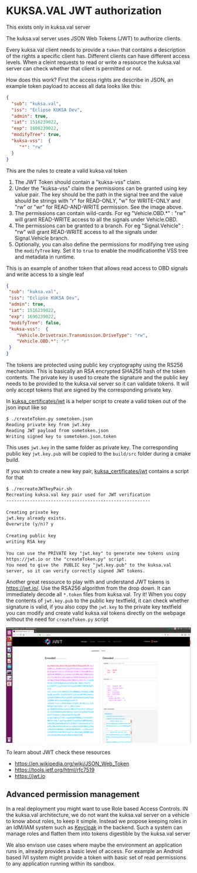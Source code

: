 # KUKSA.VAL JWT authorization
This exists only in kuksa.val server

The kuksa.val server uses JSON Web Tokens (JWT) to authorize clients.

Every kuksa.val client needs to provide a `token` that contains a description of the rights a specific client has. Different clients can have different access levels. When a cleint requests to read or write a ressource the kuksa.val server can check whether that client is permitted or not.

How does this work? First the access rights are describe in JSON, an example token payload to access all data looks like this:

```json
{
  "sub": "kuksa.val",
  "iss": "Eclipse KUKSA Dev",
  "admin": true,
  "iat": 1516239022,
  "exp": 1606239022,
  "modifyTree": true,
  "kuksa-vss":  {
     "*": "rw"
  }
}
``` 

This are the rules to create a valid kuksa.val token

1. The JWT Token should contain a "kuksa-vss" claim.
2. Under the "kuksa-vss" claim the permissions can be granted using key value pair. The key should be the path in the signal tree and the value should be strings with "r" for READ-ONLY, "w" for WRITE-ONLY and "rw" or "wr" for READ-AND-WRITE permission. See the image above.
3. The permissions can contain wild-cards. For eg "Vehicle.OBD.\*" : "rw" will grant READ-WRITE access to all the signals under Vehicle.OBD.
4. The permissions can be granted to a branch. For eg "Signal.Vehicle" : "rw" will grant READ-WRITE access to all the signals under Signal.Vehicle branch.
5. Optionally, you can also define the permissions for modifying tree using the `modifyTree` key. Set it to `true` to enable the modificationthe VSS tree and metadata in runtime.

 This is an example of another token that allows read access to OBD signals and write access to a single leaf

 ```json
{
  "sub": "kuksa.val",
  "iss": "Eclipse KUKSA Dev",
  "admin": true,
  "iat": 1516239022,
  "exp": 1696239022,
  "modifyTree": false,
  "kuksa-vss":  {
     "Vehicle.Drivetrain.Transmission.DriveType": "rw",
     "Vehicle.OBD.*": "r"
  }
}
 ``` 

The tokens are protected using public key cryptography using the RS256 mechanism. This is basically an RSA encrypted  SHA256 hash of the token contents. The private key is used to create the signature and the public key needs to be provided to the kuksa.val server so it can validate tokens. It will only accept tokens that are signed by the corresponding private key.

In [kuksa_certificates/jwt](../kuksa_certificates/jwt) is a helper script to create a valid token out of the json input like so 
```
$ ./createToken.py sometoken.json 
Reading private key from jwt.key
Reading JWT payload from sometoken.json
Writing signed key to sometoken.json.token
```

This uses `jwt.key` in the same folder as private key. The corresponding public key `jwt.key.pub` will be copied to the `build/src` folder during a cmake build.

If you wish to create a new key pair, [kuksa_certificates/jwt](../kuksa_certificates/jwt) contains a script for that
```
$ ./recreateJWTkeyPair.sh 
Recreating kuksa.val key pair used for JWT verification
-------------------------------------------------------

Creating private key
jwt.key already exists.
Overwrite (y/n)? y

Creating public key
writing RSA key

You can use the PRIVATE key "jwt.key" to generate new tokens using https://jwt.io or the "createToken.py" script.
You need to give the  PUBLIC key "jwt.key.pub" to the kuksa.val server, so it can verify correctly signed JWT tokens.
```


Another great ressource to play with and understand JWT tokens is https://jwt.io/. Use the RSA256 algorithm from the drop down. It can immediately decode all `*.token` files from kuksa.val.  Try it! When you copy the contents of `jwt.key.pub` to the public key textfield, it can check whether signature is valid, if you also copy the `jwt.key` to the private key textfield you can modify and create valid kuksa.val tokens directly on the webpage without the need for `createToken.py` script


![Alt text](.//pictures/jwt.png?raw=true "jwt")

To learn about JWT check these resources
* https://en.wikipedia.org/wiki/JSON_Web_Token
* https://tools.ietf.org/html/rfc7519
* https://jwt.io

## Advanced permission management
In a real deployment you might want to use Role based Access Controls. IN the kuksa.val architecture, we do not want the kuksa.val server on a vehicle to know about roles, to keep it simple. Instead we propose keeping roles in an IdM/IAM system such as [Keycloak](https://www.keycloak.org) in the backend. Such a system can manage roles and flatten them into tokens digestible by the kuksa.val server

We also envison use cases where maybe the environment an application runs in, already provides a basic level of access. For example an Android based IVI system might provide a token with basic set of read permissions to any application running within its sandbox.
